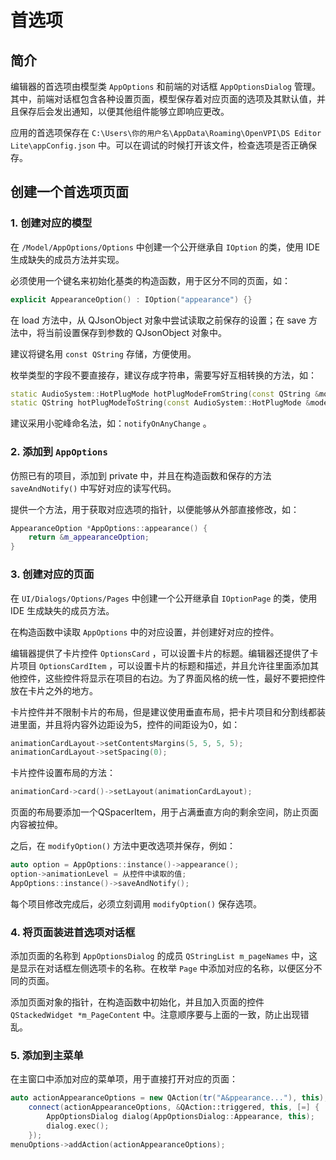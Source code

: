 # 首选项

## 简介

编辑器的首选项由模型类 `AppOptions` 和前端的对话框 `AppOptionsDialog` 管理。其中，前端对话框包含各种设置页面，模型保存着对应页面的选项及其默认值，并且保存后会发出通知，以便其他组件能够立即响应更改。

应用的首选项保存在 `C:\Users\你的用户名\AppData\Roaming\OpenVPI\DS Editor Lite\appConfig.json` 中。可以在调试的时候打开该文件，检查选项是否正确保存。

## 创建一个首选项页面

### 1. 创建对应的模型

在 `/Model/AppOptions/Options` 中创建一个公开继承自 `IOption` 的类，使用 IDE 生成缺失的成员方法并实现。

必须使用一个键名来初始化基类的构造函数，用于区分不同的页面，如：

```C++
explicit AppearanceOption() : IOption("appearance") {}
```

在 load 方法中，从 QJsonObject 对象中尝试读取之前保存的设置；在 save 方法中，将当前设置保存到参数的 QJsonObject 对象中。

建议将键名用 `const QString` 存储，方便使用。

枚举类型的字段不要直接存，建议存成字符串，需要写好互相转换的方法，如：

```C++
static AudioSystem::HotPlugMode hotPlugModeFromString(const QString &mode);
static QString hotPlugModeToString(const AudioSystem::HotPlugMode &mode);
```

建议采用小驼峰命名法，如：`notifyOnAnyChange` 。

### 2. 添加到 `AppOptions`

仿照已有的项目，添加到 private 中，并且在构造函数和保存的方法 `saveAndNotify()` 中写好对应的读写代码。

提供一个方法，用于获取对应选项的指针，以便能够从外部直接修改，如：

``` C++
AppearanceOption *AppOptions::appearance() {
    return &m_appearanceOption;
}
```

### 3. 创建对应的页面

在 `UI/Dialogs/Options/Pages` 中创建一个公开继承自 `IOptionPage` 的类，使用 IDE 生成缺失的成员方法。

在构造函数中读取 `AppOptions` 中的对应设置，并创建好对应的控件。

编辑器提供了卡片控件 `OptionsCard` ，可以设置卡片的标题。编辑器还提供了卡片项目 `OptionsCardItem` ，可以设置卡片的标题和描述，并且允许往里面添加其他控件，这些控件将显示在项目的右边。为了界面风格的统一性，最好不要把控件放在卡片之外的地方。

卡片控件并不限制卡片的布局，但是建议使用垂直布局，把卡片项目和分割线都装进里面，并且将内容外边距设为5，控件的间距设为0，如：
```C++
animationCardLayout->setContentsMargins(5, 5, 5, 5);
animationCardLayout->setSpacing(0);
```

卡片控件设置布局的方法：

```C++
animationCard->card()->setLayout(animationCardLayout);
```

页面的布局要添加一个QSpacerItem，用于占满垂直方向的剩余空间，防止页面内容被拉伸。

之后，在 `modifyOption()` 方法中更改选项并保存，例如：

```C++
auto option = AppOptions::instance()->appearance();
option->animationLevel = 从控件中读取的值;
AppOptions::instance()->saveAndNotify();
```

每个项目修改完成后，必须立刻调用 `modifyOption()` 保存选项。

### 4. 将页面装进首选项对话框

添加页面的名称到 `AppOptionsDialog` 的成员 `QStringList m_pageNames` 中，这是显示在对话框左侧选项卡的名称。在枚举 `Page` 中添加对应的名称，以便区分不同的页面。

添加页面对象的指针，在构造函数中初始化，并且加入页面的控件 `QStackedWidget *m_PageContent` 中。注意顺序要与上面的一致，防止出现错乱。

### 5. 添加到主菜单

在主窗口中添加对应的菜单项，用于直接打开对应的页面：

```C++
auto actionAppearanceOptions = new QAction(tr("A&ppearance..."), this);
    connect(actionAppearanceOptions, &QAction::triggered, this, [=] {
        AppOptionsDialog dialog(AppOptionsDialog::Appearance, this);
        dialog.exec();
    });
menuOptions->addAction(actionAppearanceOptions);
```